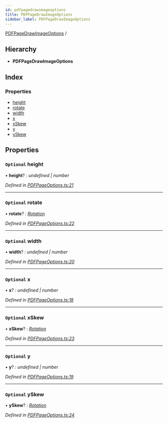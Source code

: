 ```yaml
---
id: pdfpagedrawimageoptions
title: PDFPageDrawImageOptions
sidebar_label: PDFPageDrawImageOptions
---
```


[PDFPageDrawImageOptions](pdfpagedrawimageoptions.md) /

## Hierarchy

* **PDFPageDrawImageOptions**

## Index

### Properties

* [height](pdfpagedrawimageoptions.md#optional-height)
* [rotate](pdfpagedrawimageoptions.md#optional-rotate)
* [width](pdfpagedrawimageoptions.md#optional-width)
* [x](pdfpagedrawimageoptions.md#optional-x)
* [xSkew](pdfpagedrawimageoptions.md#optional-xskew)
* [y](pdfpagedrawimageoptions.md#optional-y)
* [ySkew](pdfpagedrawimageoptions.md#optional-yskew)

## Properties

### `Optional` height

• **height**? : *undefined | number*

*Defined in [PDFPageOptions.ts:21](https://github.com/Hopding/pdf-lib/blob/4a46ddb/src/api/PDFPageOptions.ts#L21)*

___

### `Optional` rotate

• **rotate**? : *[Rotation](../index.md#rotation)*

*Defined in [PDFPageOptions.ts:22](https://github.com/Hopding/pdf-lib/blob/4a46ddb/src/api/PDFPageOptions.ts#L22)*

___

### `Optional` width

• **width**? : *undefined | number*

*Defined in [PDFPageOptions.ts:20](https://github.com/Hopding/pdf-lib/blob/4a46ddb/src/api/PDFPageOptions.ts#L20)*

___

### `Optional` x

• **x**? : *undefined | number*

*Defined in [PDFPageOptions.ts:18](https://github.com/Hopding/pdf-lib/blob/4a46ddb/src/api/PDFPageOptions.ts#L18)*

___

### `Optional` xSkew

• **xSkew**? : *[Rotation](../index.md#rotation)*

*Defined in [PDFPageOptions.ts:23](https://github.com/Hopding/pdf-lib/blob/4a46ddb/src/api/PDFPageOptions.ts#L23)*

___

### `Optional` y

• **y**? : *undefined | number*

*Defined in [PDFPageOptions.ts:19](https://github.com/Hopding/pdf-lib/blob/4a46ddb/src/api/PDFPageOptions.ts#L19)*

___

### `Optional` ySkew

• **ySkew**? : *[Rotation](../index.md#rotation)*

*Defined in [PDFPageOptions.ts:24](https://github.com/Hopding/pdf-lib/blob/4a46ddb/src/api/PDFPageOptions.ts#L24)*